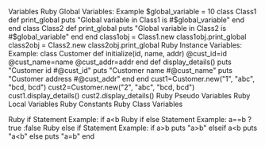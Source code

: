 Variables
Ruby Global	Variables:
	Example
	$global_variable	=	10
	class	Class1
			def	print_global
						puts	"Global	variable	in	Class1	is	#$global_variable"
			end
	end
	class	Class2
			def	print_global
						puts	"Global	variable	in	Class2	is	#$global_variable"
			end
	end
	class1obj	=	Class1.new
	class1obj.print_global
	class2obj	=	Class2.new
	class2obj.print_global
Ruby Instance Variables:
	Example:
	class	Customer
			def	initialize(id,	name,	addr)
						@cust_id=id
						@cust_name=name
						@cust_addr=addr
			end
			def	display_details()
						puts	"Customer	id	#@cust_id"
						puts	"Customer	name	#@cust_name"
						puts	"Customer	address	#@cust_addr"
			end
	end
	cust1=Customer.new("1",	"abc",	"bcd,	bcd")
	cust2=Customer.new("2",	"abc",	"bcd,	bcd")
	cust1.display_details()
	cust2.display_details()
Ruby Pseudo Variables
Ruby Local Variables
Ruby Constants
Ruby Class Variables


Ruby if	Statement
	Example: if a<b
Ruby if	else Statement
	Example: a==b ? true :false
Ruby else if Statement
	Example: if a>b puts "a>b"
			 elseif a<b puts "a<b"
			 else puts "a=b"
			 end




